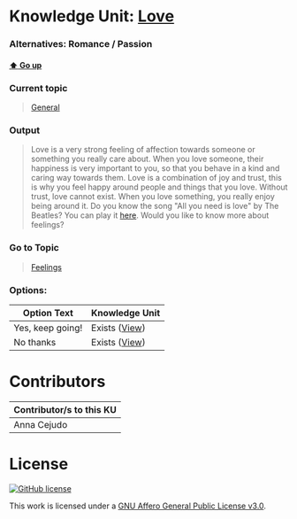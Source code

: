 # Knowledge Unit: [Love](../../knowledge_units/general/love.md)
### Alternatives:   Romance   /  Passion 
#### [:arrow_up: Go up](../../topics/general.md)
### Current topic
> [General](../../topics/general.md)
### Output
> Love is a very strong feeling of affection towards someone or something you really care about. When you love someone, their happiness is very important to you, so that you behave in a kind and caring way towards them. Love is a combination of joy and trust, this is why you feel happy around people and things that you love. Without trust, love cannot exist. When you love something, you really enjoy being around it. Do you know the song &quot;All you need is love&quot; by The Beatles? You can play it [here](https://www.youtube.com/watch?v=dsxtImDVMig). Would you like to know more about feelings?
### Go to Topic
> [Feelings](../../topics/feelings.md)

### Options: 

| Option Text | Knowledge Unit |
| - | - |  
| Yes, keep going!  |  Exists ([View](../../knowledge_units/feelings/yes-keep-going.md))  |  
| No thanks  |  Exists ([View](../../knowledge_units/feelings/no-thanks.md))  | 

# Contributors

| Contributor/s to this KU |
| - | 
| Anna Cejudo |

# License
[![GitHub license](https://img.shields.io/github/license/inbrainz/cerebro)](https://github.com/inbrainz/cerebro/blob/master/LICENSE)

This work is licensed under a [GNU Affero General Public License v3.0](https://www.gnu.org/licenses/agpl-3.0.txt).